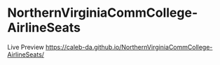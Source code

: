 # NorthernVirginiaCommCollege-AirlineSeats
Live Preview https://caleb-da.github.io/NorthernVirginiaCommCollege-AirlineSeats/ 
